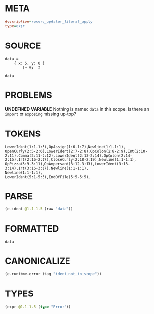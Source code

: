 # META
~~~ini
description=record_updater_literal_apply
type=expr
~~~
# SOURCE
~~~roc
data =
    { x: 5, y: 0 }
        |> &y  3

data
~~~
# PROBLEMS
**UNDEFINED VARIABLE**
Nothing is named `data` in this scope.
Is there an `import` or `exposing` missing up-top?

# TOKENS
~~~zig
LowerIdent(1:1-1:5),OpAssign(1:6-1:7),Newline(1:1-1:1),
OpenCurly(2:5-2:6),LowerIdent(2:7-2:8),OpColon(2:8-2:9),Int(2:10-2:11),Comma(2:11-2:12),LowerIdent(2:13-2:14),OpColon(2:14-2:15),Int(2:16-2:17),CloseCurly(2:18-2:19),Newline(1:1-1:1),
OpPizza(3:9-3:11),OpAmpersand(3:12-3:13),LowerIdent(3:13-3:14),Int(3:16-3:17),Newline(1:1-1:1),
Newline(1:1-1:1),
LowerIdent(5:1-5:5),EndOfFile(5:5-5:5),
~~~
# PARSE
~~~clojure
(e-ident @1.1-1.5 (raw "data"))
~~~
# FORMATTED
~~~roc
data
~~~
# CANONICALIZE
~~~clojure
(e-runtime-error (tag "ident_not_in_scope"))
~~~
# TYPES
~~~clojure
(expr @1.1-1.5 (type "Error"))
~~~
